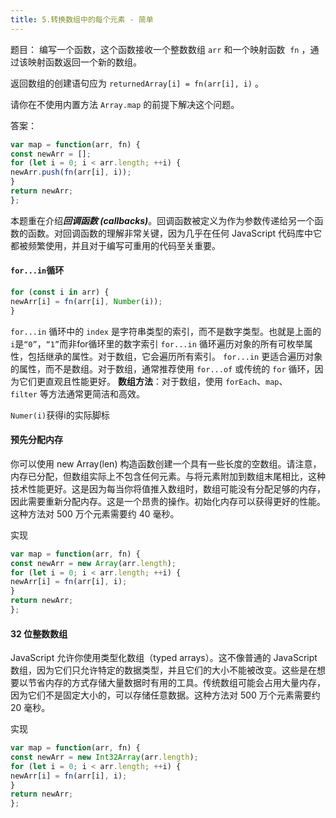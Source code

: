 ```yaml
---
title: 5.转换数组中的每个元素 - 简单
---
```

题目：
编写一个函数，这个函数接收一个整数数组 `arr` 和一个映射函数  `fn` ，通过该映射函数返回一个新的数组。

返回数组的创建语句应为 `returnedArray[i] = fn(arr[i], i)` 。

请你在不使用内置方法 `Array.map` 的前提下解决这个问题。

答案：
```js
var map = function(arr, fn) {
const newArr = [];
for (let i = 0; i < arr.length; ++i) {
newArr.push(fn(arr[i], i));
}
return newArr;
};
```


本题重在介绍***回调函数 (callbacks)***。回调函数被定义为作为参数传递给另一个函数的函数。对回调函数的理解非常关键，因为几乎在任何 JavaScript 代码库中它都被频繁使用，并且对于编写可重用的代码至关重要。

#### `for...in`循环
```javascript
for (const i in arr) {
newArr[i] = fn(arr[i], Number(i));
}
```
`for...in` 循环中的 `index` 是字符串类型的索引，而不是数字类型。也就是上面的`i`是`“0”`，`“1”`而非for循环里的数字索引
`for...in` 循环遍历对象的所有可枚举属性，包括继承的属性。对于数组，它会遍历所有索引。
`for...in` 更适合遍历对象的属性，而不是数组。对于数组，通常推荐使用 `for...of` 或传统的 `for` 循环，因为它们更直观且性能更好。
 **数组方法**：对于数组，使用 `forEach`、`map`、`filter` 等方法通常更简洁和高效。

`Numer(i)`获得i的实际脚标

#### 预先分配内存
你可以使用 new Array(len) 构造函数创建一个具有一些长度的空数组。请注意，内存已分配，但数组实际上不包含任何元素。与将元素附加到数组末尾相比，这种技术性能更好。这是因为每当你将值推入数组时，数组可能没有分配足够的内存，因此需要重新分配内存。这是一个昂贵的操作。初始化内存可以获得更好的性能。这种方法对 500 万个元素需要约 40 毫秒。

实现
```JavaScript
var map = function(arr, fn) {
const newArr = new Array(arr.length);
for (let i = 0; i < arr.length; ++i) {
newArr[i] = fn(arr[i], i);
}
return newArr;
};
```

#### 32 位整数数组
JavaScript 允许你使用类型化数组（typed arrays）。这不像普通的 JavaScript 数组，因为它们只允许特定的数据类型，并且它们的大小不能被改变。这些是在想要以节省内存的方式存储大量数据时有用的工具。传统数组可能会占用大量内存，因为它们不是固定大小的，可以存储任意数据。这种方法对 500 万个元素需要约 20 毫秒。

实现

```js
var map = function(arr, fn) {
const newArr = new Int32Array(arr.length);
for (let i = 0; i < arr.length; ++i) {
newArr[i] = fn(arr[i], i);
}
return newArr;
};
```

